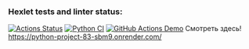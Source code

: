### Hexlet tests and linter status:
[![Actions Status](https://github.com/0pilione/python-project-83/actions/workflows/hexlet-check.yml/badge.svg)](https://github.com/0pilione/python-project-83/actions)
[![Python CI](https://github.com/0pilione/python-project-83/actions/workflows/pyci.yml/badge.svg)](https://github.com/0pilione/python-project-83/actions/workflows/pyci.yml)
[![GitHub Actions Demo](https://github.com/0pilione/python-project-83/actions/workflows/github-actions-demo.yml/badge.svg)](https://github.com/0pilione/python-project-83/actions/workflows/github-actions-demo.yml)
Смотреть здесь! https://python-project-83-sbm9.onrender.com/